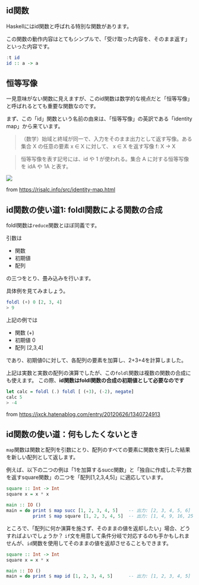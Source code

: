 


## id関数


Haskellにはid関数と呼ばれる特別な関数があります。

この関数の動作内容はとてもシンプルで、「受け取った内容を、そのまま返す」といった内容です。

```hs
:t id
id :: a -> a
```




## 恒等写像

一見意味がない関数に見えますが、このid関数は数学的な視点だと「恒等写像」と呼ばれるとても重要な関数なのです。

まず、この「id」関数という名前の由来は、「恒等写像」の英訳である「identity map」から来ています。

> （数学）始域と終域が同一で、入力をそのまま出力として返す写像。ある集合 X の任意の要素 x ∈ X に対して、 x ∈ X を返す写像 f: X → X

> 恒等写像を表す記号には、id や 1 が使われる。集合 A に対する恒等写像を idA や 1A と表す。

<img src="https://risalc.info/img/identity_map_defid_00.webp">

from https://risalc.info/src/identity-map.html



## id関数の使い道1: foldl関数による関数の合成

foldl関数は`reduce`関数とほぼ同義です。

引数は

- 関数
- 初期値
- 配列

の三つをとり、畳み込みを行います。

具体例を見てみましょう。

```hs
foldl (+) 0 [2, 3, 4]
> 9
```

上記の例では

- 関数 (+)
- 初期値 0
- 配列 [2,3,4]

であり、初期値0に対して、各配列の要素を加算し、2+3+4を計算しました。


上記は実数と実数の配列の演算でしたが、この`foldl`関数は複数の関数の合成にも使えます。
この際、**id関数はfoldl関数の合成の初期値として必要なのです**

```hs
let calc = foldl (.) foldl [ (+3), (-2), negate]
calc 5
> -4
```

from https://jxck.hatenablog.com/entry/20120626/1340724913



## id関数の使い道：何もしたくないとき


`map`関数は関数と配列を引数にとり、配列のすべての要素に関数を実行した結果を新しい配列として返します。

例えば、以下の二つの例は「1を加算するsucc関数」と「独自に作成した平方数を返すsquare関数」の二つを「配列[1,2,3,4,5]」に適応しています。


```hs
square :: Int -> Int
square x = x * x

main :: IO ()
main = do print $ map succ [1, 2, 3, 4, 5]    -- 出力: [2, 3, 4, 5, 6]
          print $ map square [1, 2, 3, 4, 5]  -- 出力: [1, 4, 9, 16, 25]
```

ところで、「配列に何か演算を施さず、そのままの値を返却したい」場合、どうすればよいでしょうか？
`if`文を用意して条件分岐で対応するのも手かもしれませんが、`id`関数を使用してそのままの値を返却させることもできます。

```hs
square :: Int -> Int
square x = x * x

main :: IO ()
main = do print $ map id [1, 2, 3, 4, 5]      -- 出力: [1, 2, 3, 4, 5]
```






















